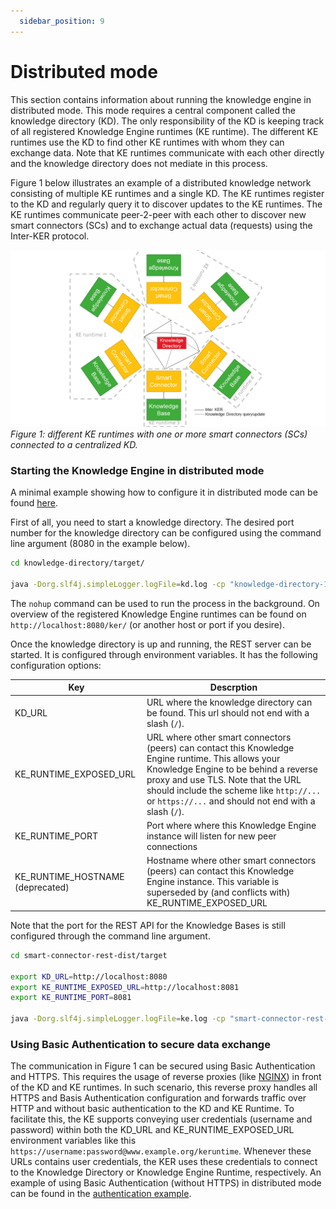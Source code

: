 ```yaml
---
  sidebar_position: 9
---
```


Distributed mode
================

This section contains information about running the knowledge engine in distributed mode. This mode requires a central component called the knowledge directory (KD). The only responsibility of the KD is keeping track of all registered Knowledge Engine runtimes (KE runtime). The different KE runtimes use the KD to find other KE runtimes with whom they can exchange data. Note that KE runtimes communicate with each other directly and the knowledge directory does not mediate in this process.  

Figure 1 below illustrates an example of a distributed knowledge network consisting of multiple KE runtimes and a single KD. The KE runtimes register to the KD and regularly query it to discover updates to the KE runtimes. The KE runtimes communicate peer-2-peer with each other to discover new smart connectors (SCs) and to exchange actual data (requests) using the Inter-KER protocol.

![Different KE runtimes with one or more smart connectors which are connected to a centralised Knowledge Directory](./../static/img/distributed-mode.png)*Figure 1: different KE runtimes with one or more smart connectors \(SCs\) connected to a centralized KD.*

### Starting the Knowledge Engine in distributed mode

A minimal example showing how to configure it in distributed mode can be found [here](https://github.com/TNO/knowledge-engine/tree/master/examples/multiple-runtimes).

First of all, you need to start a knowledge directory. The desired port number for the knowledge directory can be configured using the command line argument (8080 in the example below).

```bash
cd knowledge-directory/target/

java -Dorg.slf4j.simpleLogger.logFile=kd.log -cp "knowledge-directory-1.3.0.jar:dependency/*" eu.knowledge.engine.knowledgedirectory.Main 8080
```

The `nohup` command can be used to run the process in the background. On overview of the registered Knowledge Engine runtimes can be found on `http://localhost:8080/ker/` (or another host or port if you desire).

Once the knowledge directory is up and running, the REST server can be started. It is configured through environment variables. It has the following configuration options:

| Key    | Descrption                                     |
|--------|------------------------------------------------|
| KD_URL | URL where the knowledge directory can be found. This url should not end with a slash (`/`).|
| KE_RUNTIME_EXPOSED_URL | URL where other smart connectors (peers) can contact this Knowledge Engine runtime. This allows your Knowledge Engine to be behind a reverse proxy and use TLS. Note that the URL should include the scheme like `http://...` or `https://...` and should not end with a slash (`/`).|
| KE_RUNTIME_PORT | Port where where this Knowledge Engine instance will listen for new peer connections |
| KE_RUNTIME_HOSTNAME (deprecated) | Hostname where other smart connectors (peers) can contact this Knowledge Engine instance. This variable is superseded by (and conflicts with) KE_RUNTIME_EXPOSED_URL|

Note that the port for the REST API for the Knowledge Bases is still configured through the command line argument.

```bash
cd smart-connector-rest-dist/target

export KD_URL=http://localhost:8080
export KE_RUNTIME_EXPOSED_URL=http://localhost:8081
export KE_RUNTIME_PORT=8081

java -Dorg.slf4j.simpleLogger.logFile=ke.log -cp "smart-connector-rest-dist-1.3.0.jar:dependency/*" eu.knowledge.engine.rest.Main 8280
```

### Using Basic Authentication to secure data exchange

The communication in Figure 1 can be secured using Basic Authentication and HTTPS. This requires the usage of reverse proxies (like [NGINX](https://www.nginx.com/)) in front of the KD and KE runtimes. In such scenario, this reverse proxy handles all HTTPS and Basis Authentication configuration and forwards traffic over HTTP and without basic authentication to the KD and KE Runtime. To facilitate this, the KE supports conveying user credentials (username and password) within both the KD_URL and KE_RUNTIME_EXPOSED_URL environment variables like this `https://username:password@www.example.org/keruntime`. Whenever these URLs contains user credentials, the KER uses these credentials to connect to the Knowledge Directory or Knowledge Engine Runtime, respectively. An example of using Basic Authentication (without HTTPS) in distributed mode can be found in the [authentication example](https://github.com/TNO/knowledge-engine/tree/master/examples/authentication).